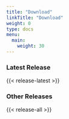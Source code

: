 ```yaml
---
title: "Download"
linkTitle: "Download"
weight: 0
type: docs
menu:
  main:
    weight: 30
---
```

### Latest Release
{{< release-latest >}}
### Other Releases
{{< release-all >}}

